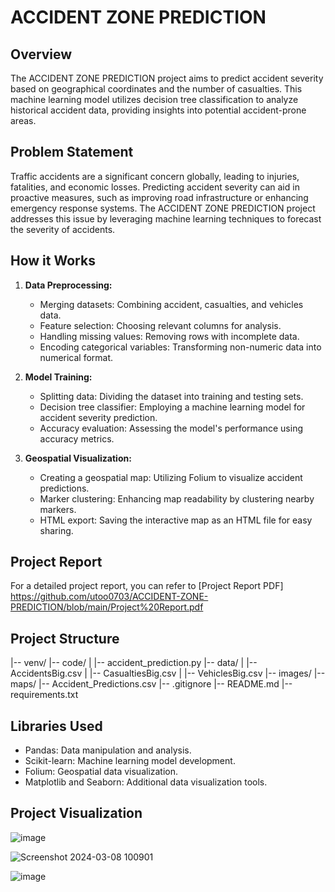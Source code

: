 # ACCIDENT ZONE PREDICTION

## Overview

The ACCIDENT ZONE PREDICTION project aims to predict accident severity based on geographical coordinates and the number of casualties. This machine learning model utilizes decision tree classification to analyze historical accident data, providing insights into potential accident-prone areas.

## Problem Statement

Traffic accidents are a significant concern globally, leading to injuries, fatalities, and economic losses. Predicting accident severity can aid in proactive measures, such as improving road infrastructure or enhancing emergency response systems. The ACCIDENT ZONE PREDICTION project addresses this issue by leveraging machine learning techniques to forecast the severity of accidents.

## How it Works

1. **Data Preprocessing:**
   - Merging datasets: Combining accident, casualties, and vehicles data.
   - Feature selection: Choosing relevant columns for analysis.
   - Handling missing values: Removing rows with incomplete data.
   - Encoding categorical variables: Transforming non-numeric data into numerical format.

2. **Model Training:**
   - Splitting data: Dividing the dataset into training and testing sets.
   - Decision tree classifier: Employing a machine learning model for accident severity prediction.
   - Accuracy evaluation: Assessing the model's performance using accuracy metrics.

3. **Geospatial Visualization:**
   - Creating a geospatial map: Utilizing Folium to visualize accident predictions.
   - Marker clustering: Enhancing map readability by clustering nearby markers.
   - HTML export: Saving the interactive map as an HTML file for easy sharing.

## Project Report

For a detailed project report, you can refer to [Project Report PDF] https://github.com/utoo0703/ACCIDENT-ZONE-PREDICTION/blob/main/Project%20Report.pdf
## Project Structure

|-- venv/
|-- code/
| |-- accident_prediction.py
|-- data/
| |-- AccidentsBig.csv
| |-- CasualtiesBig.csv
| |-- VehiclesBig.csv
|-- images/
|-- maps/
|-- Accident_Predictions.csv
|-- .gitignore
|-- README.md
|-- requirements.txt


## Libraries Used

- Pandas: Data manipulation and analysis.
- Scikit-learn: Machine learning model development.
- Folium: Geospatial data visualization.
- Matplotlib and Seaborn: Additional data visualization tools.

## Project Visualization
![image](https://github.com/utoo0703/ACCIDENT-ZONE-PREDICTION/assets/78578594/c4564563-9547-47bd-8ed1-3ee2b5803725)

![Screenshot 2024-03-08 100901](https://github.com/utoo0703/ACCIDENT-ZONE-PREDICTION/assets/78578594/3a56a6f0-8c41-4706-b9e0-44e32e6f1745)

![image](https://github.com/utoo0703/ACCIDENT-ZONE-PREDICTION/assets/78578594/41329134-a47d-497a-b537-e596fe09b602)

